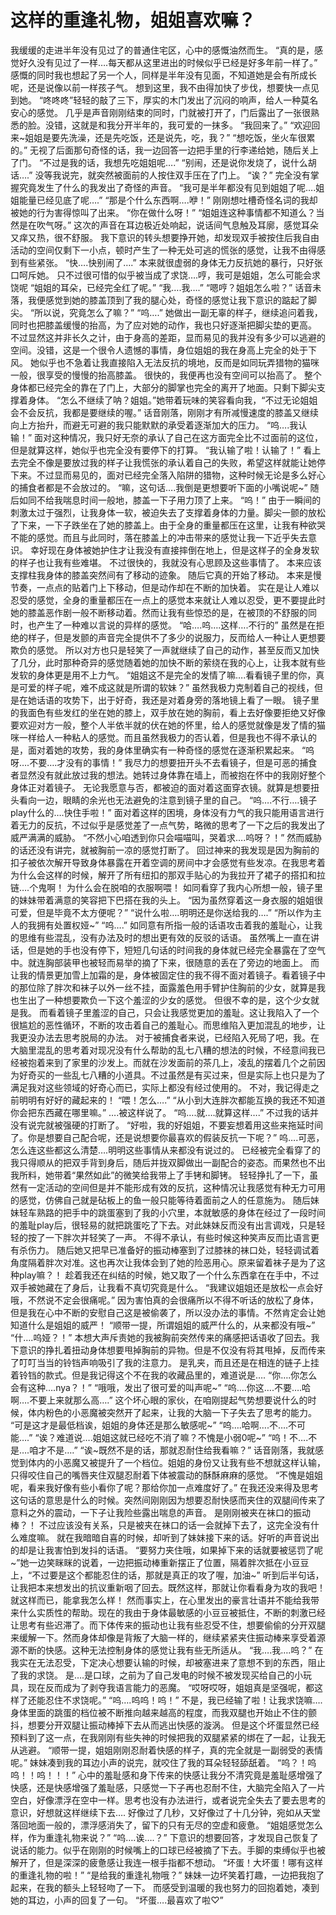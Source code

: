 # 这样的重逢礼物，姐姐喜欢嘛？

我缓缓的走进半年没有见过了的普通住宅区，心中的感慨油然而生。
“真的是，感觉好久没有见过了一样….每天都从这里进出的时候似乎已经是好多年前一样了。”
感慨的同时我也想起了另一个人，同样是半年没有见面，不知道她是会有所成长呢，还是说像以前一样孩子气。
想到这里，我不由得加快了步伐，想要快一点见到她。
“咚咚咚”轻轻的敲了三下，厚实的木门发出了沉闷的响声，给人一种莫名安心的感觉。
几乎是声音刚刚结束的同时，门就被打开了，门后露出了一张很熟悉的脸。没错，这就是和我分开半年的，我可爱的一抹多。
“我回来了。”
“欢迎回来~姐姐是要先洗澡，还是先吃饭，还是说先，吃，我？”
“想吃饭，坐火车很累的。”
无视了后面那句奇怪的话，我一边回答一边把手里的行李递给她，随后关上了门。
“不过是我的话，我想先吃姐姐呢….”
“别闹，还是说你发烧了，说什么胡话….”
没等我说完，就突然被面前的人按住双手压在了门上。
“诶？”
完全没有掌握究竟发生了什么的我发出了奇怪的声音。
“我可是半年都没有见到姐姐了呢….姐姐能量已经见底了呢….”
“那是个什么东西啊….咿！”
刚刚想吐槽奇怪名词的我却被她的行为害得惊叫了出来。
“你在做什么呀！”
“姐姐连这种事情都不知道么？当然是在吹气呀。”
这次的声音在耳边极近处响起，说话间气息触及耳廓，感觉耳朵又痒又热，很不舒服。
我下意识的转头想要挣开她，却发现双手被按住后我自由活动的空间仅剩下一小点，顿时产生了一种无处可逃的慌张的感觉，让我不由得感到有些紧张。
“快….快别闹了….”
本来就很虚弱的身体无力反抗她的暴行，只好张口呵斥她。
只不过很可惜的似乎被当成了求饶….哼，我可是姐姐，怎么可能会求饶呢
“姐姐的耳朵，已经完全红了呢。”
“我….我….”
“嗯哼？姐姐怎么啦？”
话音未落，我便感觉到她的膝盖顶到了我的腿心处，奇怪的感觉让我下意识的踮起了脚尖。
“所以说，究竟怎么了嘛？”
“呜….”
她做出一副无辜的样子，继续追问着我，同时也把膝盖缓慢的抬高，为了应对她的动作，我也只好逐渐把脚尖垫的更高。
不过显然这并非长久之计，由于身高的差距，显而易见的我并没有多少可以逃避的空间。没错，这是一个很令人遗憾的事情，身位姐姐的我在身高上完全的处于下风。
她似乎也不急着让我直接陷入无法反抗的境地，反而是如同玩弄猎物的猫咪一般，很享受的慢慢的抬高膝盖。
很快的，我便再也没有空间可以抬高了。
整个身体都已经完全的靠在了门上，大部分的脚掌也完全的离开了地面。只剩下脚尖支撑着身体。
“怎么不继续了呐？姐姐。”她带着玩味的笑容看向我，“不过无论姐姐会不会反抗，我都是要继续的喔。”
话音刚落，刚刚才有所减慢速度的膝盖又继续向上方抬升，而避无可避的我只能默默的承受着逐渐加大的压力。
“呜….我认输！”
面对这种情况，我只好无奈的承认了自己在这方面完全比不过面前的这位，但是就算这样，她似乎也完全没有要停下的打算。
“我认输了啦！认输了！”
看上去完全不像是要放过我的样子让我慌张的承认着自己的失败，希望这样就能让她停下来。不过显而易见的，面对已经完全落入陷阱的猎物，这种时候无论是多么好心的捕食者都是不会放过的。
“嘛，这句话….我倒是更想要听下面的小嘴说呢~”
随后如同不给我喘息时间一般地，膝盖一下子用力顶了上来。
“呜！”
由于一瞬间的刺激太过于强烈，让我身体一软，被迫失去了支撑着身体的力量。脚尖一颤的放松了下来，一下子跌坐在了她的膝盖上。由于全身的重量都压在这里，让我有种欲哭不能的感觉。而且与此同时，落在膝盖上的冲击带来的感觉让我一下近乎失去意识。
幸好现在身体被她护住才让我没有直接摔倒在地上，但是这样子的全身发软的样子也让我有些难堪。
不过很快的，我就没有心思顾及这些事情了。
本来应该支撑柱我身体的膝盖突然间有了移动的迹象。
随后它真的开始了移动。
本来是慢节奏，一点点的贴着门上下移动，但是动作却在不断的加快着。
实在是让人难以忍受的感觉，全身的重量都压在一点上的感觉本来就让人难以忍受，更不要提此时她的膝盖恶作剧一般不断移动着。然而让我有些惊恐的是，在被顶的不舒服的同时，也产生了一种难以言说的异样的感觉。
“哈….呜….这样….不行的”
虽然是在拒绝的样子，但是发颤的声音完全提供不了多少的说服力，反而给人一种让人更想要欺负的感觉。
所以对方也只是轻笑了一声就继续了自己的动作，甚至反而又加快了几分，此时那种奇异的感觉随着她的加快不断的萦绕在我的心上，让我本就有些发软的身体更是用不上力气。
“姐姐这不是完全的发情了嘛….看看镜子里的你，真是可爱的样子呢，难不成这就是所谓的软妹？”
虽然我极力克制着自己的视线，但是在她话语的攻势下，出于好奇，我还是对着身旁的落地镜上看了一眼。
镜子里的我面色有些发红的坐在她的膝上，双手放在她的胸前，看上去好像要拒绝又好像要欢迎对方一般，整个人半依半就的伏在她的怀里，给人的感觉就像是发了情的猫咪一样给人一种粘人的感觉。而且虽然我极力的否认着，但是我也不得不承认的是，面对着她的攻势，我的身体里确实有一种奇怪的感觉在逐渐积累起来。
“呜呀….不要….才没有的事情！”
我尽力的想要扭开头不去看镜子，但是可恶的捕食者显然没有就此放过我的想法。她转过身体靠在墙上，而被抱在怀中的我刚好整个身体正对着镜子。
无论我愿意与否，都被迫的面对着这面穿衣镜。就算是想要扭头看向一边，眼睛的余光也无法避免的注意到镜子里的自己。
“呜….不行….镜子play什么的….快住手啦！”
面对着这样的困境，身体没有力气的我只能用语言进行着无力的反抗，不过似乎是感觉差了一点气势，略微的思考了一下之后的我发出了威严满满的威胁。
“不然小心咱透到你只会喵喵叫，哭着求….呜呀？！”
然而威胁的话还没有讲完，就被胸前一凉的感觉打断了。
回过神来的我发现是因为胸前的扣子被依次解开导致身体暴露在开着空调的房间中才会感觉有些发凉。在我思考着为什么会这样的时候，解开了所有纽扣的那双手贴心的为我拉开了裙子的搭扣和拉链….个鬼啊！
为什么会在脱咱的衣服啊喂！
如同看穿了我内心所想一般，镜子里的妹妹带着满意的笑容把下巴搭在我的头上。
“因为虽然穿着这一身衣服的姐姐很可爱，但是毕竟不太方便呢？”
“说什么啦….明明还是你送给我的….”
“所以作为主人的我拥有处置权娅~”
“呜….”
如同意有所指一般的话语攻击着我的羞耻心，让我的思维有些混乱，没有办法及时的想出更有效的反驳的话语。
虽然嘴上一直在讲话，但是她的手也没有停下，短短几句话的时间我的身体就已经完全暴露在了空气中。就连胸部装甲也被轻而易举的摘了下来，很随意的丢在了旁边的地面上。
而让我的情景更加雪上加霜的是，身体被固定住的我不得不面对着镜子。看着镜子中的那位除了胖次和袜子以外一丝不挂，面露羞色用手臂护住胸前的少女，就算是我也生出了一种想要欺负一下这个羞涩的少女的感觉。
但很不幸的是，这个少女就是我。
而看着镜子里羞涩的自己，只会让我感觉更加的羞耻。这让我陷入了一个很尴尬的恶性循环，不断的攻击着自己的羞耻心。而思维陷入更加混乱的地步，让我更没办法去思考脱局的办法。
对于被捕食者来说，已经陷入死局了吧，我。在大脑里混乱的思考着对现况没有什么帮助的乱七八糟的想法的时候，不经意间我已经被抱着来到了家里的沙发上。而就在沙发面前的茶几上，凌乱的摆着几个之前因为好奇买的一些乱七八糟的小道具。不过虽然是有买过来，但是实际上也只是为了满足我对这些领域的好奇心而已，实际上都没有经过使用的。
不对，我记得走之前明明有好好的藏起来的！
“喂！怎么….”
“从小到大连胖次都能互换的我还不知道你会把东西藏在哪里嘛。”
….被这样说了。
“呜….就….就算这样….”
不过我的话并没有说完就被强硬的打断了。
“好啦，我的好姐姐，不要妄想着用这些来拖延时间了。你是想要自己配合呢，还是说想要你最喜欢的假装反抗一下呢？”
呜….可恶，怎么连这些都这么清楚….明明这些事情从来都没有说过的。
已经被完全看穿了的我只得顺从的把双手背到身后，随后并拢双脚做出一副配合的姿态。而果然也不出我所料，她带着“果然如此”的微笑给我带上了手铐和脚铐。
轻轻挣扎了一下，虽然有一定活动的空间但是并不能形成有效的反抗，这种情况让我感觉有种无力可用的感觉，仿佛自己就是砧板上的鱼一般只能等待着面前之人的任意施为。
随后妹妹轻车熟路的把手中的跳蛋塞到了我的小穴里，本就敏感的身体在经过了一段时间的羞耻play后，很轻易的就把跳蛋吃了下去。对此妹妹反而没有出言调戏，只是轻轻的按了一下胖次并轻笑了一声。
不得不承认，有些时候这种笑声反而比语言更有杀伤力。
随后她又把早已准备好的振动棒塞到了过膝袜的袜口处，轻轻调试着角度隔着胖次对准。这也再次让我体会到了她的险恶用心。原来留着袜子是为了这种play嘛？！
趁着我还在纠结的时候，她又取了一个什么东西拿在在手中，不过双手被她藏在了身后，让我看不真切究竟是什么。
“我建议姐姐还是放松一点会好哦，不然说不定会很痛呢。”
因为害怕真的会很痛所以不得不听话的放松了身体，但是我在心中不断的安慰自己这是被偷袭了，所以没办法的事情。不然肯定会让她知道什么是姐姐的威严！
“顺带一提，所谓姐姐的威严什么的，从来都没有哦~”
“什….呜娅？！”
本想大声斥责她的我被胸前突然传来的痛感把话语收了回去。我下意识的挣扎着扭动身体想要甩掉胸前的异物。但是不仅没有将其甩掉，反而传来了叮叮当当的铃铛声响吸引了我的注意力。
是乳夹，而且还是在相连的链子上挂着铃铛的款式。但是我记得这个不在我的收藏品里的，难道说是….
“你….你怎么会有这种….nya？！”
“哦哦，发出了很可爱的叫声呢~”
“呜….你这….不要….哈啊….不要上来就那么高….”
这个坏心眼的家伙，在咱刚提起气势想要说什么的时候，体内粉色的小恶魔被突然开了起来，让我的大脑一下子失去了思考的能力。
“可是这才是最低档诶，姐姐的身体还是那么敏感呢~”
“呜….哈啊….不….不可能….”
“诶？难道说….姐姐这就已经吃不消了嘛？不愧是小弱0呢~”
“呜！不….不是….咱才不是….”
“诶~既然不是的话，那就忍耐住给我看嘛？”
话音刚落，我就感觉到体内的小恶魔又被提升了一个档位。姐姐的身份又让我有些不想就这样认输，只得咬住自己的嘴唇夹住双腿忍耐着下体被震动的酥酥麻麻的感觉。
“不愧是姐姐呢，看来我好像有些小看你了呢？那给你加一点难度好了。”
在我还没来得及思考这句话的意思是什么的时候。突然间刚刚因为想要忍耐快感而夹住的双腿间传来了意料之外的震动，一下子让我险些露出喘息的声音。
是刚刚被夹在袜口的振动棒？！
不过应该没有关系，只是被夹在袜口的话一会就掉下去了，这完全没有什么难度嘛。
就在我暗暗自喜的时候，却听到了妹妹接下来的话。好听的声音说出的却是让我害怕到发抖的话语。
“要努力夹住哦，如果掉下来的话就要被惩罚了呢~”她一边笑眯眯的说着，一边把振动棒重新摆正了位置，隔着胖次抵在小豆豆上，“不过要是这个都能忍住的话，那就是真正的攻了喔，加油~”
听到后半句话，让我把本来想发出的抗议重新咽了回去。既然这样，那就让你看看身为攻的我吧！就这样而已，能拿我怎么样！
然而事实上，在心里发出的豪言壮语并不能给我带来什么实质性的帮助。现在的我由于身体最敏感的小豆豆被抵住，不断的刺激已经让思考有些迟滞了。而下体传来的振动也让我有些忍受不住，想要偷偷的分开双腿来缓解一下。然而身体却像是背叛了大脑一样的，继续紧紧夹住振动棒来享受着源源不断的快感。这种无法控制身体的感觉让我有些无所适从。
“我….我….呜？”
在我实在无法忍受，下定决心想要认输的时候，却被塞进来了意想不到的东西，阻止了我的求饶。
是….是口球，之前为了自己发电的时候不被发现买给自己的小玩具，现在反而成为了剥夺我语言能力的恶魔。
“哎呀哎呀，姐姐真是坚强呢，都这样了还能忍住不求饶呢。”
“呜….呜呜！呜！”
不是，我已经输了啦！让我求饶嘛….
身体里面的跳蛋的档位被不断推向越来越高的程度，而我双腿也开始止不住的颤抖，想要分开双腿让振动棒掉下去从而逃出快感的漩涡。
但是这个坏蛋显然已经预料到了这一点，在我刚刚有些失神的时候把我的双腿紧紧的绑在了一起，让我无从逃避。
“顺带一提，姐姐刚刚忍耐着快感的样子，真的完全就是一副弱受的表情呢。”
妹妹凑到我的耳边小声的说完，就咬住了我的耳朵轻轻舔舐着。
“呜？！呜呜！！呜！！！”
心中的羞耻感和身下传来的快感让我分不清究竟是羞耻感增强了快感，还是快感增强了羞耻感，只感觉一下子再也忍耐不住，大脑完全陷入了一片空白，好像漂浮在空中一样。思考也没有办法进行，或者说完全失去了要去思考的意识，好想就这样继续下去….
好像过了几秒，又好像过了十几分钟，宛如从天堂落回地面一般的，漂浮感消失了，留下的只有无尽的空虚和疲惫。
“姐姐感觉怎么样，作为重逢礼物来说？”
“呜….诶….？”
下意识的想要回答，才发现自己恢复了说话的能力。似乎在刚刚的时候嘴上的口球已经被摘了下去。手脚的束缚似乎也被解开了，但是深深的疲惫感让我连一根手指都不想动。
“坏蛋！大坏蛋！哪有这样的重逢礼物的啦！”
“是给我的重逢礼物哦？”
妹妹一边坏笑着打趣，一边把我抱了起来，在我的额头上轻轻吻了一下。
而感受到温暖的我也努力的回抱着她，凑到她的耳边，小声的回复了一句。
“坏蛋….最喜欢了啦♡”

